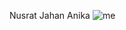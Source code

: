 Nusrat Jahan Anika
![me](https://user-images.githubusercontent.com/38272040/49679389-9477b180-fa50-11e8-9bdd-ba5109fbc172.jpg)
